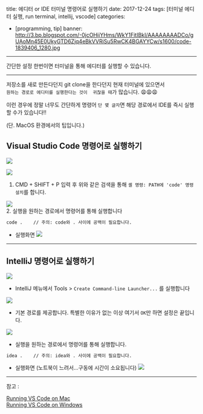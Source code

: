 title: 에디터 or IDE 터미널 명령어로 실행하기
date: 2017-12-24
tags: [터미널 에디터 실행, run terminal, intellij, vscode]
categories:
- [programming, tip]
banner: http://3.bp.blogspot.com/-0jcOHijYHms/WkY1FitIBkI/AAAAAAAADCo/gUAoMn45E0UkyGTD6Zjq4eBkVVRiSu5RwCK4BGAYYCw/s1600/code-1839406_1280.jpg

---

간단한 설정 한번이면 터미널을 통해 에디터를 실행할 수 있습니다.

<!-- more -->

---

저장소를 새로 만든다던지 git clone을 한다던지 현재 터미널에 있으면서  
`원하는 경로로 에디터를 실행한다는 것이 
귀찮을 때`가 많습니다. :weary::weary::weary:

이런 경우에 정말 너무도 간단하게 명령어 `단 몇 글자`면 해당 경로에서
IDE를 즉시 실행할 수가 있습니다!!

(단. MacOS 환경에서의 팁입니다.)

## Visual Studio Code 명령어로 실행하기
![](http://2.bp.blogspot.com/-5c5ynj6S73k/WkY6xRdcAlI/AAAAAAAADEI/1RmUN-m79rIyaq86dGBPQsOXi2BKD6fXACK4BGAYYCw/s1600/code-1.png)  

![](http://3.bp.blogspot.com/-j9wvE1DG7mQ/WkY6xb9BJrI/AAAAAAAADD0/SzvrqQgSPKUmns6bLjzFyEBATlF-IUL6ACK4BGAYYCw/s1600/code-2.png)  

1. CMD + SHIFT + P 입력 후 위와 같은 검색을 통해 `셸 명령: PATH에 'code' 명령 설치`를 합니다.

![](http://2.bp.blogspot.com/-ZFVH7_wfnX0/WkY6xecUPpI/AAAAAAAADEA/FMfv5yvsru0-RraDIqeCj9uhHF-s45MVwCK4BGAYYCw/s1600/code-3.png)  
2. 실행을 원하는 경로에서 명령어를 통해 실행합니다
```bash
code .    // 주의: code와 . 사이에 공백이 필요합니다.
```

- 실행화면
![](http://1.bp.blogspot.com/-MB8awVyepQU/WkY5D7lx2dI/AAAAAAAADDU/4-iTvaxOGKkjGgrTJ6XY58CJjZfZKxDsACK4BGAYYCw/s1600/code-run.gif)  

---

## IntelliJ 명령어로 실행하기

![](http://4.bp.blogspot.com/-rlIG2xoH5_M/WkY6xb7CWwI/AAAAAAAADEE/lTUYi1nl3tUVOdq6u00I2xzIjhWw3EwgwCK4BGAYYCw/s1600/idea-1.png)  
- IntelliJ 메뉴에서 Tools > `Create Command-line Launcher...` 를 실행합니다

![](http://3.bp.blogspot.com/-F7ZVUtqRVvA/WkY6xaX5J1I/AAAAAAAADD8/hlh7KxmtqpsS4NqkP6EUXeF6ovQHpLA-wCK4BGAYYCw/s1600/idea-2.png)  
- 기본 경로를 제공합니다. 특별한 이유가 없는 이상 여기서 `OK`만 하면 설정은 끝입니다.

![](http://1.bp.blogspot.com/-5k0xxxpCjWs/WkY6xcPX1YI/AAAAAAAADD4/k5GuNoP5IsU0QT4HKSfwhq9DPxu5Ko_9ACK4BGAYYCw/s1600/idea-3.png)  
- 실행을 원하는 경로에서 명령어를 통해 실행합니다.

```bash
idea .    // 주의: idea와 . 사이에 공백이 필요합니다.
```

- 실행화면 (노트북이 느려서...구동에 시간이 소요됩니다)
![](http://4.bp.blogspot.com/-8QalaSvfKWU/WkY4kfESaUI/AAAAAAAADDI/6B1uKe5kM84bWHSf2kTLcZhcnbk_ANyOQCK4BGAYYCw/s1600/idea-run.gif)


---

참고 :  

[Running VS Code on Mac](https://code.visualstudio.com/docs/setup/mac)  
[Running VS Code on Windows](https://code.visualstudio.com/docs/setup/windows)